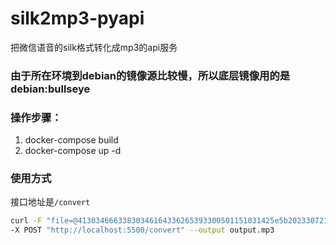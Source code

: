 # silk2mp3-pyapi
把微信语音的silk格式转化成mp3的api服务

### 由于所在环境到debian的镜像源比较慢，所以底层镜像用的是debian:bullseye

### 操作步骤：
1. docker-compose build
2. docker-compose up -d

### 使用方式
接口地址是`/convert`
```bash
curl -F "file=@41303466633830346164336265393300501151031425e5b20233072102.silk" \
-X POST "http://localhost:5500/convert" --output output.mp3
```

